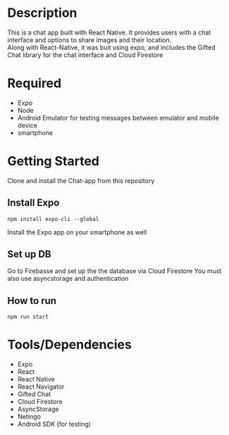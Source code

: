 # Description 
This is a chat app built with React Native.  It provides users with a chat interface and options to share images and their location.  
Along with React-Native, it was buit using expo, and includes the Gifted Chat library for the chat interface and Cloud Firestore


# Required
- Expo
- Node
- Android Emulator for testing messages between emulator and mobile device
- smartphone 


# Getting Started

Clone and install the Chat-app from this repository

## Install Expo

```console
npm install expo-cli --global
```
Install the Expo app on your smartphone as well

## Set up DB
Go to Firebasse and set up the the database via Cloud Firestore
You must also use asyncstorage and authentication

## How to run
```
npm run start
```

# Tools/Dependencies
- Expo
- React
- React Native
- React Navigator
- Gifted Chat
- Cloud Firestore
- AsyncStorage
- Netingo
- Android SDK (for testing)

